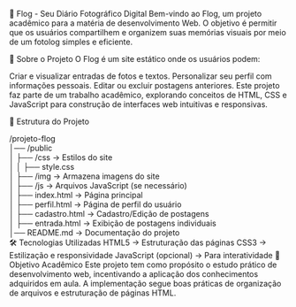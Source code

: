 📸 Flog - Seu Diário Fotográfico Digital
Bem-vindo ao Flog, um projeto acadêmico para a matéria de desenvolvimento Web. O objetivo é permitir que os usuários compartilhem e organizem suas memórias visuais por meio de um fotolog simples e eficiente.

📌 Sobre o Projeto
O Flog é um site estático onde os usuários podem:

Criar e visualizar entradas de fotos e textos.
Personalizar seu perfil com informações pessoais.
Editar ou excluir postagens anteriores.
Este projeto faz parte de um trabalho acadêmico, explorando conceitos de HTML, CSS e JavaScript para construção de interfaces web intuitivas e responsivas.

📂 Estrutura do Projeto

/projeto-flog  
│── /public  
│   ├── /css → Estilos do site  
│   │   ├── style.css  
│   ├── /img → Armazena imagens do site  
│   ├── /js → Arquivos JavaScript (se necessário)  
│   ├── index.html → Página principal  
│   ├── perfil.html → Página de perfil do usuário  
│   ├── cadastro.html → Cadastro/Edição de postagens  
│   ├── entrada.html → Exibição de postagens individuais  
│── README.md → Documentação do projeto  
🛠 Tecnologias Utilizadas
HTML5 → Estruturação das páginas
CSS3 → Estilização e responsividade
JavaScript (opcional) → Para interatividade
🎯 Objetivo Acadêmico
Este projeto tem como propósito o estudo prático de desenvolvimento web, incentivando a aplicação dos conhecimentos adquiridos em aula. A implementação segue boas práticas de organização de arquivos e estruturação de páginas HTML.

